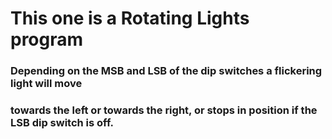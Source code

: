 # This one is a Rotating Lights program
### Depending on the MSB and LSB of the dip switches a flickering light will move
### towards the left or towards the right, or stops in position if the LSB dip switch is off.
